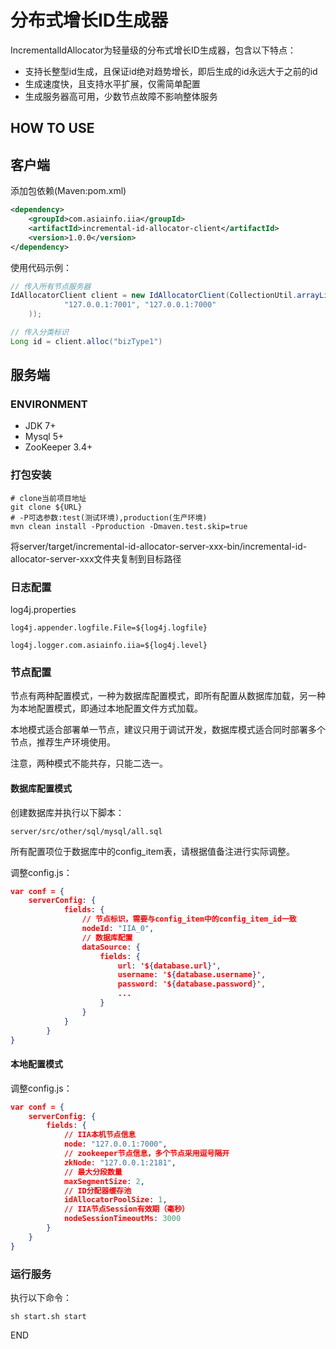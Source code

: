 # 分布式增长ID生成器

IncrementalIdAllocator为轻量级的分布式增长ID生成器，包含以下特点：

* 支持长整型id生成，且保证id绝对趋势增长，即后生成的id永远大于之前的id
* 生成速度快，且支持水平扩展，仅需简单配置
* 生成服务器高可用，少数节点故障不影响整体服务

## HOW TO USE

## 客户端

添加包依赖(Maven:pom.xml)

```xml
<dependency>
    <groupId>com.asiainfo.iia</groupId>
    <artifactId>incremental-id-allocator-client</artifactId>
    <version>1.0.0</version>
</dependency>
```

使用代码示例：

```java
// 传入所有节点服务器
IdAllocatorClient client = new IdAllocatorClient(CollectionUtil.arrayListOf(
            "127.0.0.1:7001", "127.0.0.1:7000"
    ));

// 传入分类标识
Long id = client.alloc("bizType1")
```

## 服务端

### ENVIRONMENT

* JDK 7+
* Mysql 5+
* ZooKeeper 3.4+

### 打包安装

```
# clone当前项目地址
git clone ${URL}
# -P可选参数:test(测试环境),production(生产环境)
mvn clean install -Pproduction -Dmaven.test.skip=true
```

将server/target/incremental-id-allocator-server-xxx-bin/incremental-id-allocator-server-xxx文件夹复制到目标路径

### 日志配置

log4j.properties

```
log4j.appender.logfile.File=${log4j.logfile}

log4j.logger.com.asiainfo.iia=${log4j.level}
```

### 节点配置

节点有两种配置模式，一种为数据库配置模式，即所有配置从数据库加载，另一种为本地配置模式，即通过本地配置文件方式加载。

本地模式适合部署单一节点，建议只用于调试开发，数据库模式适合同时部署多个节点，推荐生产环境使用。

注意，两种模式不能共存，只能二选一。

#### 数据库配置模式

创建数据库并执行以下脚本：

```
server/src/other/sql/mysql/all.sql
```

所有配置项位于数据库中的config_item表，请根据值备注进行实际调整。

调整config.js：

```json
var conf = {
    serverConfig: {
            fields: {
                // 节点标识，需要与config_item中的config_item_id一致
                nodeId: "IIA_0",
                // 数据库配置
                dataSource: {
                    fields: {
                        url: '${database.url}',
                        username: '${database.username}',
                        password: '${database.password}',
                        ...
                    }
                }
            }
        }
}
```

#### 本地配置模式

调整config.js：

```json
var conf = {
    serverConfig: {
        fields: {
            // IIA本机节点信息
            node: "127.0.0.1:7000",
            // zookeeper节点信息，多个节点采用逗号隔开
            zkNode: "127.0.0.1:2181",
            // 最大分段数量
            maxSegmentSize: 2,
            // ID分配器缓存池
            idAllocatorPoolSize: 1,
            // IIA节点Session有效期（毫秒）
            nodeSessionTimeoutMs: 3000
        }
    }
}
```

### 运行服务

执行以下命令：

```shell
sh start.sh start
```

END